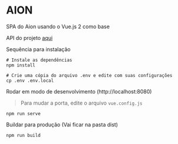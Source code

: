 # AION

SPA do Aion usando o Vue.js 2 como base

API do projeto [aqui](http://github.com/urcamp/aion-api)

Sequência para instalação

```
# Instale as dependências
npm install

# Crie uma cópia do arquivo .env e edite com suas configurações
cp .env .env.local
```

Rodar em modo de desenvolvimento (http://localhost:8080)

> Para mudar a porta, edite o arquivo `vue.config.js`

```
npm run serve
```

Buildar para produção (Vai ficar na pasta dist)

```
npm run build
```
